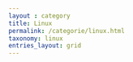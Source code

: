 ```yaml
---
layout : category 
title: Linux
permalink: /categorie/linux.html
taxonomy: linux
entries_layout: grid
---
```

